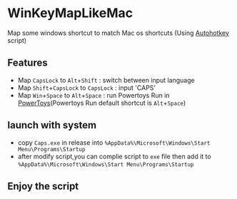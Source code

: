 # WinKeyMapLikeMac
Map some windows shortcut to match Mac os shortcuts (Using [Autohotkey](https://www.autohotkey.com/) script)

## Features
- Map `CapsLock` to `Alt`+`Shift` : switch between input language 
- Map `Shift`+`CapsLock` to `CapsLock` : input 'CAPS'
- Map `Win`+`Space` to `Alt`+`Space` : run Powertoys Run in [PowerToys](https://github.com/microsoft/PowerToys)(Powertoys Run default shortcut is `Alt`+`Space`)

## launch with system
   - copy `Caps.exe` in release into `%AppData%\Microsoft\Windows\Start Menu\Programs\Startup`
   - after modify script,you can complie script to `exe` file then add it to `%AppData%\Microsoft\Windows\Start Menu\Programs\Startup`

## Enjoy the script